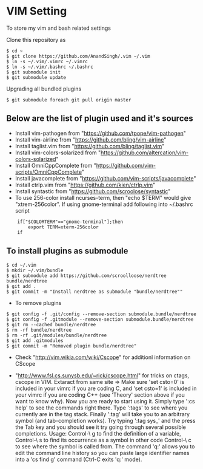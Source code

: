 VIM Setting
============

To store my vim and bash related settings

Clone this repository as
```
$ cd ~
$ git clone https://github.com/AnandSingh/.vim ~/.vim
$ ln -s ~/.vim/.vimrc ~/.vimrc
$ ln -s ~/.vim/.bashrc ~/.bashrc
$ git submodule init
$ git submodule update
```
Upgrading all bundled plugins
```
$ git submodule foreach git pull origin master
```
Below are the list of plugin used and it's sources
------

* Install vim-pathogen from "https://github.com/tpope/vim-pathogen"
* Install vim-airline from "https://github.com/bling/vim-airline"
* Install taglist.vim from "https://github.com/bling/taglist.vim"
* Install vim-colors-solarized from "https://github.com/altercation/vim-colors-solarized"
* Install OmniCppComplete from "https://github.com/vim-scripts/OmniCppComplete"
* Install javacomplete from "https://github.com/vim-scripts/javacomplete"
* Install ctrlp.vim from "https://github.com/kien/ctrlp.vim"
* Install syntastic from "https://github.com/scroolose/syntastic"
* To use 256-color install ncurses-term, then "echo $TERM" would give
   "xtrem-256color". If using gnome-terminal add following into ~/.bashrc
   script
```
    if["$COLORTERM"=="gnome-terminal"];then
    	export TERM=xterm-256color
    if
```
To install plugins as submodule
---------
```
$ cd ~/.vim
$ mkdir ~/.vim/bundle
$ git submodule add https://github.com/scroolloose/nerdtree bundle/nerdtree
$ git add .
$ git commit -m "Install nerdtree as submodule "bundle/nerdtree""
```
* To remove plugins
```
$ git config -f .git/config --remove-section submodule.bundle/nerdtree
$ git config -f .gitmodule --remove-section submodule.bundle/nerdtree
$ git rm --cached bundle/nerdtree
$ rm -rf bundle/nerdtree
$ rm -rf .git/modules/bundle/nerdtree
$ git add .gitmodules
$ git commit -m "Removed plugin bundle/nerdtree"
```
* Check "http://vim.wikia.com/wiki/Cscope" for additionl information on CScope

* "http://www.fsl.cs.sunysb.edu/~rick/cscope.html" for tricks on ctags, cscope in VIM.
Extaract from same site =>
Make sure 'set csto=0' is included in your vimrc if you are coding C, and 'set csto=1' is included in your vimrc if you are coding C++ (see 'Theory' section above if you want to know why).
Now you are ready to start using it. Simply type ':cs help' to see the commands right there. Type ':tags' to see where you currently are in the tag stack. Finally ':tag' will take you to an arbitrary symbol (and tab-completion works). Try typing ':tag sys_' and the press the Tab key and you should see it try going through several possible completions.
 Usage:
     Control-\ g to find the definition of a variable, 
     Control-\ s to find its occurrence as a symbol in other code
     Control-\ c to see where the symbol is called from. 
     The command 'q:' allows you to edit the command line history so you can paste large identifier names into a 'cs find g' command (Ctrl-C exits 'q:' mode).
